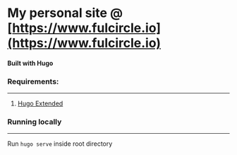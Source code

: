 # My personal site @ [https://www.fulcircle.io](https://www.fulcircle.io)

#### Built with Hugo


### Requirements: 
---
1. [Hugo Extended](https://gohugo.io/getting-started/installing/)


### Running locally
---
Run `hugo serve` inside root directory
